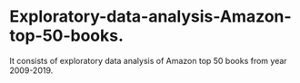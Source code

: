# Exploratory-data-analysis-Amazon-top-50-books.
It consists of exploratory data analysis of Amazon top 50 books from year 2009-2019.
